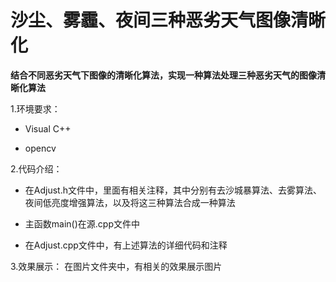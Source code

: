 # 沙尘、雾霾、夜间三种恶劣天气图像清晰化
**结合不同恶劣天气下图像的清晰化算法，实现一种算法处理三种恶劣天气的图像清晰化算法**

1.环境要求：

- Visual C++

- opencv

2.代码介绍：
- 在Adjust.h文件中，里面有相关注释，其中分别有去沙城暴算法、去雾算法、夜间低亮度增强算法，以及将这三种算法合成一种算法

- 主函数main()在源.cpp文件中

- 在Adjust.cpp文件中，有上述算法的详细代码和注释

3.效果展示：
在图片文件夹中，有相关的效果展示图片
